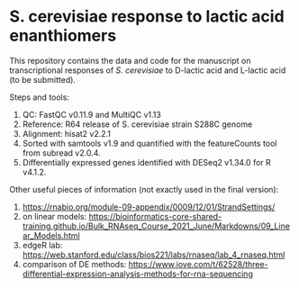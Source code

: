 # S. cerevisiae response to lactic acid enanthiomers

This repository contains the data and code for the manuscript on transcriptional responses of *S. cerevisiae* to D-lactic acid and L-lactic acid (to be submitted).

Steps and tools: 
 1. QC: FastQC v0.11.9 and MultiQC v1.13
 2. Reference: R64 release of S. cerevisiae strain S288C genome
 3. Alignment: hisat2 v2.2.1
 4. Sorted with samtools v1.9 and quantified with the featureCounts tool from subread v2.0.4.
 5. Differentially expressed genes identified with DESeq2 v1.34.0 for R v4.1.2.



Other useful pieces of information (not exactly used in the final version):
  1. https://rnabio.org/module-09-appendix/0009/12/01/StrandSettings/
  2. on linear models: https://bioinformatics-core-shared-training.github.io/Bulk_RNAseq_Course_2021_June/Markdowns/09_Linear_Models.html
  3. edgeR lab: https://web.stanford.edu/class/bios221/labs/rnaseq/lab_4_rnaseq.html
  4. comparison of DE methods: https://www.jove.com/t/62528/three-differential-expression-analysis-methods-for-rna-sequencing
  
